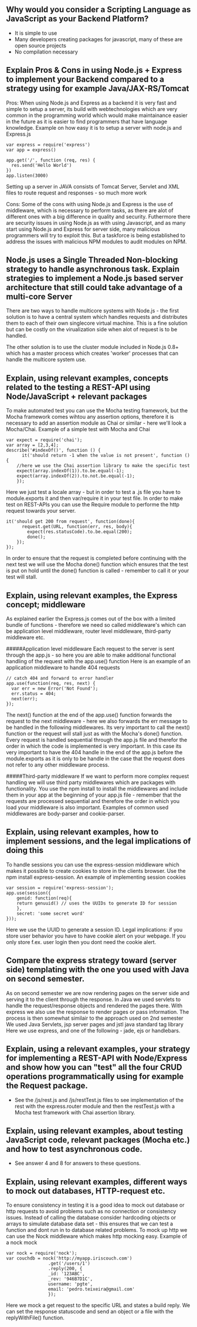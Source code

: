 Why would you consider a Scripting Language as JavaScript as your Backend Platform?
----------------------------------------------------------------------------------
- It is simple to use
- Many developers creating packages for javascript, many of these are open source projects
- No compilation necessary

Explain Pros & Cons in using Node.js + Express to implement your Backend compared to a strategy using for example Java/JAX-RS/Tomcat
----------------------------------------------------------------------------------
Pros: When using Node.js and Express as a backend it is very fast and simple to setup a server, its build with webtechnologies which are very common in the programming world which would make maintainance easier in the future as it is easier to find programmers that have language knowledge.
Example on how easy it is to setup a server with node.js and Express.js

	var express = require('express')
	var app = express()
	
	app.get('/', function (req, res) {
  	  res.send('Hello World')
	})
	app.listen(3000)
	
Setting up a server in JAVA consists of Tomcat Server, Servlet and XML files to route request and responses - so much more work

Cons: Some of the cons with using Node.js and Express is the use of middleware, which is necessary to perform tasks, as there are alot of different ones with a big difference in quality and security. Futhermore there are security issues in using Node.js as with using Javascript, and as many start using Node.js and Express for server side, many malicious programmers will try to exploit this. But a taskforce is being established to address the issues with malicious NPM modules to audit modules on NPM.

Node.js uses a Single Threaded Non-blocking strategy to handle asynchronous task. Explain strategies to implement a Node.js based server architecture that still could take advantage of a multi-core Server
--------------------------------------------------------------------------------
There are two ways to handle multicore systems with Node.js - the first solution is to have a central system which handles requests and distributes them to each of their own singlecore virtual machine. This is a fine solution but can be costly on the virualization side when alot of request is to be handled.

The other solution is to use the cluster module included in Node.js 0.8+ which has a master process which creates 'worker' processes that can handle the multicore system use.

Explain, using relevant examples, concepts related to the testing a REST-API using Node/JavaScript + relevant packages
----------------------------------------------------------------------------------
To make automated test you can use the Mocha testing framework, but the Mocha framework comes wihtou any assertion options, therefore it is necessary to add an assertion module as Chai or similar - here we'll look a Mocha/Chai.
Example of a simple test with Mocha and Chai

	var expect = require('chai');
	var array = [2,3,4];
	describe('#indexOf()', function () {
    	  it('should return -1 when the value is not present', function () {
		//here we use the Chai assertion library to make the specific test
		expect(array.indexOf(1)).to.be.equal(-1);
		expect(array.indexOf(2)).to.not.be.equal(-1);
    	});
    
Here we just test a locale array - but in order to test a .js file you have to module.exports it and then var/require it in your test file.
In order to make test on REST-APIs you can use the Require module to performe the http request towards your server.

	it('should get 200 from request', function(done){
    	  request.get(URL, function(err, res, body){
        	expect(res.statusCode).to.be.equal(200);
        	done();
    	});
	});

In order to ensure that the request is completed before continuing with the next test we will use the Mocha done() function which ensures that the test is put on hold until the done() function is called - remember to call it or your test will stall.

Explain, using relevant examples, the Express concept; middleware
----------------------------------------------------------------------------------
As explained earlier the Express.js comes out of the box with a limited bundle of functions - therefore we need so called middleware's which can be application level middleware, router level middleware, third-party middleware etc.

#####Application level middleware
Each request to the server is sent through the app.js - so here you are able to make additional functional handling of the request with the app.use() function
Here is an example of an application middleware to handle 404 requests

	// catch 404 and forward to error handler
	app.use(function(req, res, next) {
  	  var err = new Error('Not Found');
  	  err.status = 404;
  	  next(err);
	});

The next() function at the end of the app.use() function forwards the request to the next middleware - here we also forwards the err message to be handled in the following middlewares. Its very important to call the next() function or the request will stall just as with the Mocha's done() function. Every request is handled sequential through the app.js file and therefor the order in which the code is implemented is very important. In this case its very important to have the 404 handle in the end of the app.js before the module.exports as it is only to be handle in the case that the request does not refer to any other middleware process.

#####Third-party middleware
If we want to perform more complex request handling we will use third party middlewares which are packages with functionality. You use the npm install to install the middlewares and include them in your app at the beginning of your app.js file - remember that the requests are processed sequential and therefore the order in which you load your middleware is also important. Examples of common used middlewares are body-parser and cookie-parser.

Explain, using relevant examples, how to implement sessions, and the legal implications of doing this
----------------------------------------------------------------------------------
To handle sessions you can use the express-session middleware which makes it possible to create cookies to store in the clients browser. Use the npm install express-session.
An example of implementing session cookies

	var session = require('express-session');
	app.use(session({
		genid: function(req){
		return genuuid() // uses the UUIDs to generate ID for session
		},
		secret: 'some secret word'
	}));
	
Here we use the UUID to generate a session ID.
Legal implications: if you store user behavior you have to have cookie alert on your webpage. If you only store f.ex. user login then you dont need the cookie alert.

Compare the express strategy toward (server side) templating with the one you used with Java on second semester.
----------------------------------------------------------------------------------
As on second semester we are now rendering pages on the server side and serving it to the client through the response. In Java we used servlets to handle the request/response objects and rendered the pages there. With express we also use the response to render pages or pass information.
The process is then somewhat similair to the approach used on 2nd semester
We used Java Servlets, jsp server pages and jstl java standard tag library
Here we use express, and one of the following - jade, ejs or handlebars.

Explain, using a relevant examples, your strategy for implementing a REST-API with Node/Express and show how you can "test" all the four CRUD operations programmatically using for example the Request package.
----------------------------------------------------------------------------------
- See the /js/rest.js and /js/restTest.js files to see implementation of the rest with the express.router module and then the restTest.js with a Mocha test framework with Chai assertion library.

Explain, using relevant examples, about testing JavaScript code, relevant packages (Mocha etc.) and how to test asynchronous code.
----------------------------------------------------------------------------------
- See answer 4 and 8 for answers to these questions.

Explain, using relevant examples, different ways to mock out databases, HTTP-request etc.
----------------------------------------------------------------------------------
To ensure consistency in testing it is a good idea to mock out database or http requests to avoid problems such as no connection or consistency issues. Instead of calling the database consider hardcoding objects or arrays to simulate database data set - this ensures that we can test a function and dont run in to database related problems.
To mock up http we can use the Nock middleware which makes http mocking easy.
Example of a nock mock

	var nock = require('nock');
	var couchdb = nock('http://myapp.iriscouch.com')
        	        .get('/users/1')
                	.reply(200, {
                  	_id: '123ABC',
                  	_rev: '946B7D1C',
                  	username: 'pgte',
                  	email: 'pedro.teixeira@gmail.com'
                 	});
                 
Here we mock a get request to the specific URL and states a build reply. We can set the response statuscode and send an object or a file with the replyWithFile() function.
